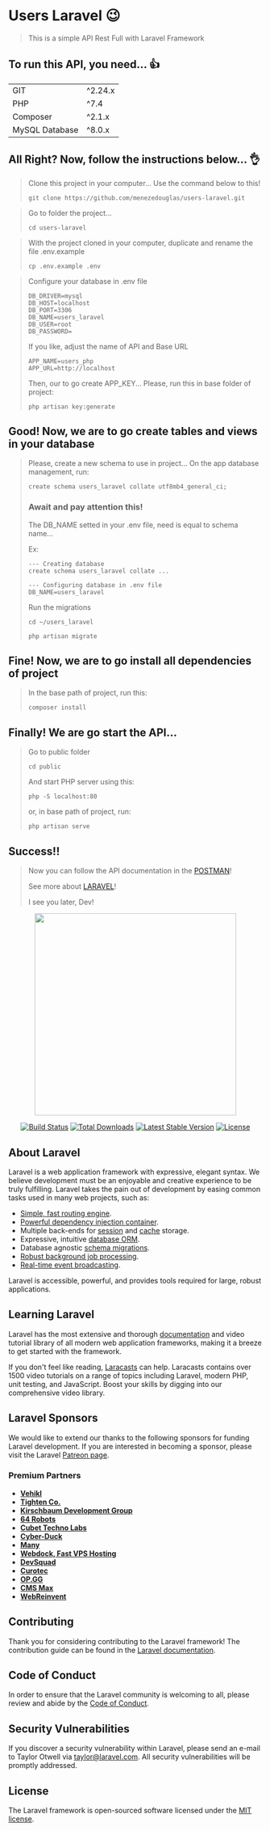 # Users Laravel 😉

> This is a simple API Rest Full with Laravel Framework


## To run this API, you need... 👍
<table>
    <tbody>
        <tr>
            <td>GIT</td>
            <td>^2.24.x</td>
        </tr>
        <tr>
            <td>PHP</td>
            <td>^7.4</td>
        </tr>
        <tr>
            <td>Composer</td>
            <td>^2.1.x</td>
        </tr>
        <tr>
            <td>MySQL Database</td>
            <td>^8.0.x</td>
        </tr>
    </tbody>
</table>

## All Right? Now, follow the instructions below... 👌

> Clone this project in your computer... Use the command below to this!
>
> ```
> git clone https://github.com/menezedouglas/users-laravel.git
> ```

> Go to folder the project...
>
> ```
> cd users-laravel
> ```

> With the project cloned in your computer, duplicate and rename the file .env.example
>
> ```
> cp .env.example .env  
> ```

> Configure your database in .env file
>
> ``` 
> DB_DRIVER=mysql
> DB_HOST=localhost
> DB_PORT=3306
> DB_NAME=users_laravel
> DB_USER=root
> DB_PASSWORD=
> ```
>
> If you like, adjust the name of API and Base URL
>
> ```
> APP_NAME=users_php 
> APP_URL=http://localhost
> ```
> 
> Then, our to go create APP_KEY... Please, run this in base folder of project:
> ```
> php artisan key:generate
> ```

## Good! Now, we are to go create tables and views in your database

> Please, create a new schema to use in project... On the app database management, run:
> ```
> create schema users_laravel collate utf8mb4_general_ci;
> ```
> 
>
> ### Await and pay attention this!
>
> The DB_NAME setted in your .env file, need is equal to schema name...
> 
>  Ex:
> ```
>--- Creating database
> create schema users_laravel collate ...
> 
> --- Configuring database in .env file
> DB_NAME=users_laravel
> ```
> 
> Run the migrations
> 
> ```
> cd ~/users_laravel
> 
> php artisan migrate
> ```
> 

## Fine! Now, we are to go install all dependencies of project
> In the base path of project, run this:
>
> ```
> composer install
> ```

## Finally! We are go start the API...
> Go to public folder
>
> ```
> cd public
> ```
>
> And start PHP server using this:
>
> ```
> php -S localhost:80
> ```
> 
> or, in base path of project, run:
> 
> ```
> php artisan serve
> ```

## Success!!
> Now you can follow the API documentation in the [POSTMAN](https://documenter.getpostman.com/view/9336516/U16bvULL)!
> 
> See more about [LARAVEL](https://laravel.com)!
>
> I see you later, Dev!


<p align="center"><a href="https://laravel.com" target="_blank"><img src="https://raw.githubusercontent.com/laravel/art/master/logo-lockup/5%20SVG/2%20CMYK/1%20Full%20Color/laravel-logolockup-cmyk-red.svg" width="400"></a></p>

<p align="center">
<a href="https://travis-ci.org/laravel/framework"><img src="https://travis-ci.org/laravel/framework.svg" alt="Build Status"></a>
<a href="https://packagist.org/packages/laravel/framework"><img src="https://img.shields.io/packagist/dt/laravel/framework" alt="Total Downloads"></a>
<a href="https://packagist.org/packages/laravel/framework"><img src="https://img.shields.io/packagist/v/laravel/framework" alt="Latest Stable Version"></a>
<a href="https://packagist.org/packages/laravel/framework"><img src="https://img.shields.io/packagist/l/laravel/framework" alt="License"></a>
</p>

## About Laravel

Laravel is a web application framework with expressive, elegant syntax. We believe development must be an enjoyable and creative experience to be truly fulfilling. Laravel takes the pain out of development by easing common tasks used in many web projects, such as:

- [Simple, fast routing engine](https://laravel.com/docs/routing).
- [Powerful dependency injection container](https://laravel.com/docs/container).
- Multiple back-ends for [session](https://laravel.com/docs/session) and [cache](https://laravel.com/docs/cache) storage.
- Expressive, intuitive [database ORM](https://laravel.com/docs/eloquent).
- Database agnostic [schema migrations](https://laravel.com/docs/migrations).
- [Robust background job processing](https://laravel.com/docs/queues).
- [Real-time event broadcasting](https://laravel.com/docs/broadcasting).

Laravel is accessible, powerful, and provides tools required for large, robust applications.

## Learning Laravel

Laravel has the most extensive and thorough [documentation](https://laravel.com/docs) and video tutorial library of all modern web application frameworks, making it a breeze to get started with the framework.

If you don't feel like reading, [Laracasts](https://laracasts.com) can help. Laracasts contains over 1500 video tutorials on a range of topics including Laravel, modern PHP, unit testing, and JavaScript. Boost your skills by digging into our comprehensive video library.

## Laravel Sponsors

We would like to extend our thanks to the following sponsors for funding Laravel development. If you are interested in becoming a sponsor, please visit the Laravel [Patreon page](https://patreon.com/taylorotwell).

### Premium Partners

- **[Vehikl](https://vehikl.com/)**
- **[Tighten Co.](https://tighten.co)**
- **[Kirschbaum Development Group](https://kirschbaumdevelopment.com)**
- **[64 Robots](https://64robots.com)**
- **[Cubet Techno Labs](https://cubettech.com)**
- **[Cyber-Duck](https://cyber-duck.co.uk)**
- **[Many](https://www.many.co.uk)**
- **[Webdock, Fast VPS Hosting](https://www.webdock.io/en)**
- **[DevSquad](https://devsquad.com)**
- **[Curotec](https://www.curotec.com/services/technologies/laravel/)**
- **[OP.GG](https://op.gg)**
- **[CMS Max](https://www.cmsmax.com/)**
- **[WebReinvent](https://webreinvent.com/?utm_source=laravel&utm_medium=github&utm_campaign=patreon-sponsors)**

## Contributing

Thank you for considering contributing to the Laravel framework! The contribution guide can be found in the [Laravel documentation](https://laravel.com/docs/contributions).

## Code of Conduct

In order to ensure that the Laravel community is welcoming to all, please review and abide by the [Code of Conduct](https://laravel.com/docs/contributions#code-of-conduct).

## Security Vulnerabilities

If you discover a security vulnerability within Laravel, please send an e-mail to Taylor Otwell via [taylor@laravel.com](mailto:taylor@laravel.com). All security vulnerabilities will be promptly addressed.

## License

The Laravel framework is open-sourced software licensed under the [MIT license](https://opensource.org/licenses/MIT).
